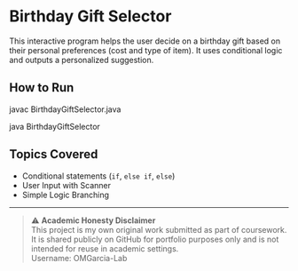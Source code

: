 # Birthday Gift Selector

This interactive program helps the user decide on a birthday gift based on their personal preferences (cost and type of item). It uses conditional logic and outputs a personalized suggestion.

## How to Run

javac BirthdayGiftSelector.java

java BirthdayGiftSelector

## Topics Covered
- Conditional statements (`if`, `else if`, `else`)  
- User Input with Scanner  
- Simple Logic Branching

---

> ⚠️ **Academic Honesty Disclaimer**  
> This project is my own original work submitted as part of coursework.  
> It is shared publicly on GitHub for portfolio purposes only and is not intended for reuse in academic settings.  
> Username: OMGarcia-Lab
